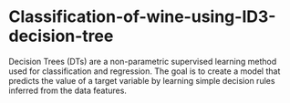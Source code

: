 # Classification-of-wine-using-ID3-decision-tree
Decision Trees (DTs) are a non-parametric supervised learning method used for  classification and regression. The goal is to create a model that predicts the value of a target variable by learning simple decision rules inferred from the data features. 
